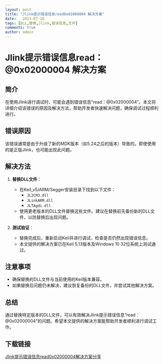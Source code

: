 ```yaml
---
layout: post
title: "Jlink提示错误信息read0x02000004 解决方案"
date:   2023-07-18
tags: [DLL,替换,Jlink,错误信息,文件]
comments: true
author: admin
---
```

# Jlink提示错误信息read：@0x02000004 解决方案

## 简介
在使用Jlink进行调试时，可能会遇到错误信息“read：@0x02000004”。本文将详细介绍该错误的原因及解决方法，帮助开发者快速解决问题，确保调试过程顺利进行。

## 错误原因
该错误通常是由于升级了新的MDK版本（如5.24之后的版本）导致的。即使使用的是正版Jlink，也可能出现此问题。

## 解决方法
1. **替换DLL文件**：
   - 在Keil_v5/ARM/Segger安装目录下找到以下文件：
     - `JL2CM3.dll`
     - `JLinkARM.dll`
     - `JLTAgdi.dll`
   - 使用更老版本的DLL文件替换这些文件。建议在替换前先备份新的DLL文件，以防替换后出现问题。

2. **测试验证**：
   - 替换完成后，重新启动Keil并进行调试，检查是否仍然出现错误信息。
   - 本文提供的解决方案已在Keil 5.13版本及Windows 10 32位系统上测试通过。

## 注意事项
- 确保替换的DLL文件与当前使用的Keil版本兼容。
- 如果替换后问题仍未解决，建议恢复备份的DLL文件，并尝试其他解决方案。

## 总结
通过替换特定版本的DLL文件，可以有效解决Jlink提示错误信息“read：@0x02000004”的问题。希望本文提供的解决方案能帮助开发者顺利进行调试工作。

## 下载链接

[Jlink提示错误信息read0x02000004解决方案分享](https://pan.quark.cn/s/d1b8aa6c883b)